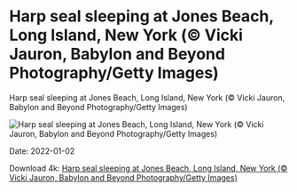 # Harp seal sleeping at Jones Beach, Long Island, New York (© Vicki Jauron, Babylon and Beyond Photography/Getty Images)

Harp seal sleeping at Jones Beach, Long Island, New York (© Vicki Jauron, Babylon and Beyond Photography/Getty Images)

![Harp seal sleeping at Jones Beach, Long Island, New York (© Vicki Jauron, Babylon and Beyond Photography/Getty Images)](https://bing.com/th?id=OHR.JonesBeachHarpSeal_EN-US0716413455_UHD.jpg&w=1024&h=576)

Date: 2022-01-02

Download 4k: [Harp seal sleeping at Jones Beach, Long Island, New York (© Vicki Jauron, Babylon and Beyond Photography/Getty Images)](https://bing.com/th?id=OHR.JonesBeachHarpSeal_EN-US0716413455_UHD.jpg)


